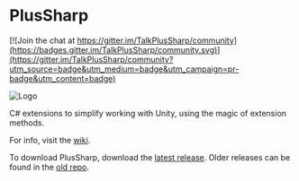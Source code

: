 # PlusSharp

[![Join the chat at https://gitter.im/TalkPlusSharp/community](https://badges.gitter.im/TalkPlusSharp/community.svg)](https://gitter.im/TalkPlusSharp/community?utm_source=badge&utm_medium=badge&utm_campaign=pr-badge&utm_content=badge)

![Logo](../master/images/PS128.png)

C# extensions to simplify working with Unity, using the magic of extension methods.

For info, visit the [wiki](https://github.com/githubcatw/PlusSharp/wiki).

To download PlusSharp, download the [latest release](https://github.com/githubcatw/PlusSharp/releases/latest). Older releases can be found in the [old repo](https://github.com/githubcatw/NUDevExtensions/releases).
